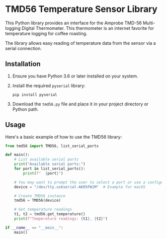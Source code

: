 # TMD56 Temperature Sensor Library

This Python library provides an interface for the Amprobe TMD-56 Multi-logging Digital Thermometer. This thermometer is an internet favorite for temperature logging for coffee roasting. 

The library allows easy reading of temperature data from the sensor via a serial connection.

## Installation

1. Ensure you have Python 3.6 or later installed on your system.

2. Install the required `pyserial` library:

   ```
   pip install pyserial
   ```

3. Download the `tmd56.py` file and place it in your project directory or Python path.

## Usage

Here's a basic example of how to use the TMD56 library:

```python
from tmd56 import TMD56, list_serial_ports

def main():
    # List available serial ports
    print("Available serial ports:")
    for port in list_serial_ports():
        print(f"  {port}")

    # You may want to prompt the user to select a port or use a configuration file
    device = "/dev/tty.usbserial-AK05FW1M"  # Example for macOS

    # Create TMD56 instance
    tmd56 = TMD56(device)

    # Get temperature readings
    t1, t2 = tmd56.get_temperature()
    print(f"Temperature readings: {t1}, {t2}")

if __name__ == "__main__":
    main()
```
